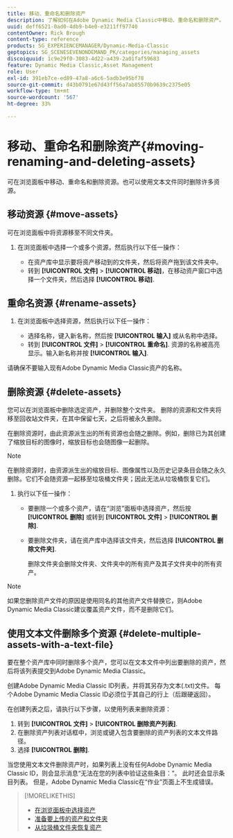 ```yaml
---
title: 移动、重命名和删除资产
description: 了解如何在Adobe Dynamic Media Classic中移动、重命名和删除资产。
uuid: deff6521-0ad0-4db9-b4e0-e3211ff97740
contentOwner: Rick Brough
content-type: reference
products: SG_EXPERIENCEMANAGER/Dynamic-Media-Classic
geptopics: SG_SCENESEVENONDEMAND_PK/categories/managing_assets
discoiquuid: 1c9e29f0-3083-4d22-a439-2a01faf59683
feature: Dynamic Media Classic,Asset Management
role: User
exl-id: 391eb7ce-ed89-47a8-a6c6-5adb3e95bf78
source-git-commit: d43b0791e67d43ff56a7ab85570b9639c2375e05
workflow-type: tm+mt
source-wordcount: '567'
ht-degree: 33%

---
```


# 移动、重命名和删除资产{#moving-renaming-and-deleting-assets}

可在浏览面板中移动、重命名和删除资源。也可以使用文本文件同时删除许多资源。

## 移动资源 {#move-assets}

可在浏览面板中将资源移至不同文件夹。

1. 在浏览面板中选择一个或多个资源，然后执行以下任一操作：

   * 在资产库中显示要将资产移动到的文件夹，然后将资产拖到该文件夹中。
   * 转到 **[!UICONTROL 文件]** > **[!UICONTROL 移动]**，在移动资产窗口中选择一个文件夹，然后选择 **[!UICONTROL 移动]**.

## 重命名资源 {#rename-assets}

1. 在浏览面板中选择资源，然后执行以下任一操作：

   * 选择名称，键入新名称，然后按 **[!UICONTROL 输入]** 或从名称中选择。
   * 转到 **[!UICONTROL 文件]** > **[!UICONTROL 重命名]**. 资源的名称被高亮显示。输入新名称并按 **[!UICONTROL 输入]**.

请确保不要输入现有Adobe Dynamic Media Classic资产的名称。

## 删除资源 {#delete-assets}

您可以在浏览面板中删除选定资产，并删除整个文件夹。 删除的资源和文件夹将移至回收站文件夹，在其中保留七天，之后将被永久删除。

在删除资源时，由此资源派生出的所有资源也会随之删除。例如，删除已为其创建了缩放目标的图像时，缩放目标也会随图像一起删除。

>[!NOTE]
>
>在删除资源时，由资源派生出的缩放目标、图像属性以及历史记录条目会随之永久删除。它们不会随资源一起移至垃圾桶文件夹；因此无法从垃圾桶恢复它们。

1. 执行以下任一操作：

   * 要删除一个或多个资产，请在“浏览”面板中选择资产，然后按 **[!UICONTROL 删除]** 或转到 **[!UICONTROL 文件]** > **[!UICONTROL 删除]**.
   * 要删除文件夹，请在资产库中选择该文件夹，然后选择 **[!UICONTROL 删除文件夹]**.

      删除文件夹会删除文件夹、文件夹中的所有资产及其子文件夹中的所有资产。

>[!NOTE]
>
>如果您删除资产文件的原因是使用同名的其他资产文件替换它，则Adobe Dynamic Media Classic建议覆盖资产文件，而不是删除它们。

## 使用文本文件删除多个资源 {#delete-multiple-assets-with-a-text-file}

要在整个资产库中同时删除多个资产，您可以在文本文件中列出要删除的资产，然后将该列表提交到Adobe Dynamic Media Classic。

创建Adobe Dynamic Media Classic ID列表，并将其另存为文本(.txt)文件。 每个Adobe Dynamic Media Classic ID必须位于其自己的行上（后跟硬返回）。

在创建列表之后，请执行以下步骤，以使用列表来删除资源：

1. 转到 **[!UICONTROL 文件]** > **[!UICONTROL 删除资产列表]**.
1. 在删除资产列表对话框中，浏览或键入包含要删除的资产列表的文本文件路径。
1. 选择 **[!UICONTROL 删除]**.

当您使用文本文件删除资产时，如果列表上没有任何Adobe Dynamic Media Classic ID，则会显示消息“无法在您的列表中验证这些条目：”。 此时还会显示条目列表。 但是，Adobe Dynamic Media Classic在“作业”页面上不生成错误。

>[!MORELIKETHIS]
>
>* [在浏览面板中选择资产](selecting-assets-browse-panel.md#selecting_assets_in_the_browse_panel)
>* [准备要上传的资产和文件夹](uploading-files.md#preparing_your_assets_and_folders_for_uploading)
>* [从垃圾桶文件夹恢复资产](trash-folder.md#restoring_assets_from_the_trash_folder)

